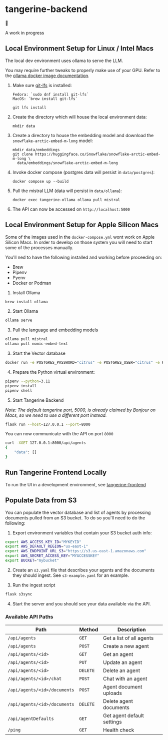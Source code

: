 # tangerine-backend

🍊

A work in progress

## Local Environment Setup for Linux / Intel Macs

The local dev environment uses ollama to serve the LLM.

You may require further tweaks to properly make use of your GPU. Refer to the [ollama docker image documentation](https://hub.docker.com/r/ollama/ollama).

1. Make sure [git-lfs](https://git-lfs.com/) is installed:
    ```
    Fedora: `sudo dnf install git-lfs`
    MacOS: `brew install git-lfs`

    git lfs install
    ```
1. Create the directory which will house the local environment data:
    ```
    mkdir data
    ```
1. Create a directory to house the embedding model and download the `snowflake-arctic-embed-m-long` model:
    ```
    mkdir data/embeddings
    git clone https://huggingface.co/Snowflake/snowflake-arctic-embed-m-long \
      data/embeddings/snowflake-arctic-embed-m-long
    ```
1. Invoke docker compose (postgres data will persist in `data/postgres`):
    ```
    docker compose up --build
    ```
1. Pull the mistral LLM (data will persist in `data/ollama`):
    ```
    docker exec tangerine-ollama ollama pull mistral
    ```
1. The API can now be accessed on `http://localhost:5000`

## Local Environment Setup for Apple Silicon Macs

Some of the images used in the `docker-compose.yml` wont work on Apple Silicon Macs. In order to develop on those system you will need to start some of the processes manually.

You'll ned to have the following installed and working before proceeding on:
* Brew
* Pipenv
* Pyenv
* Docker or Podman

1. Install Ollama

```sh
brew install ollama
```

2. Start Ollama

```sh
ollama serve
```

3. Pull the language and embedding models

```sh
ollama pull mistral
ollama pull nomic-embed-text
```

3. Start the Vector database

```sh
docker run -e POSTGRES_PASSWORD="citrus" -e POSTGRES_USER="citrus" -e POSTGRES_DB="citrus" -e POSTGRES_HOST_AUTH_METHOD=trust -p 5432:5432 pgvector/pgvector:pg16
```

4. Prepare the Python virtual environment:

```sh
pipenv --python=3.11
pipenv install
pipenv shell
```

5. Start Tangerine Backend

**Note:* The default tangerine port, 5000, is already claimed by Bonjour on Macs, so we need to use a different port instead.*
```sh
flask run --host=127.0.0.1 --port=8000
```

You can now communicate with the API on port `8000`

```sh
curl -XGET 127.0.0.1:8000/api/agents
{
    "data": []
}
```

## Run Tangerine Frontend Locally

To run the UI in a development environment, see [tangerine-frontend](https://github.com/coderbydesign/tangerine-frontend)

## Populate Data from S3
You can populate the vector database and list of agents by processing documents pulled from an S3 bucket. To do so you'll need to do the following:

1. Export environment variables that contain your S3 bucket auth info:
```sh
export AWS_ACCESS_KEY_ID="MYKEYID"
export AWS_DEFAULT_REGION="us-east-1"
export AWS_ENDPOINT_URL_S3="https://s3.us-east-1.amazonaws.com"
export AWS_SECRET_ACCESS_KEY="MYACCESSKEY"
export BUCKET="mybucket"
```

2. Create an `s3.yaml` file that describes your agents and the documents they should ingest. See `s3-example.yaml` for an example.

3. Run the ingest script

```sh
flask s3sync
```

4. Start the server and you should see your data available via the API.



### Available API Paths
| Path                               | Method   | Description                |
| ---------------------------------- | -------- | -------------------------- |
| `/api/agents`                      | `GET`    | Get a list of all agents   |
| `/api/agents`                      | `POST`   | Create a new agent         |
| `/api/agents/<id>`                 | `GET`    | Get an agent               |
| `/api/agents/<id>`                 | `PUT`    | Update an agent            |
| `/api/agents/<id>`                 | `DELETE` | Delete an agent            |
| `/api/agents/<id>/chat`            | `POST`   | Chat with an agent         |
| `/api/agents/<id>/documents`       | `POST`   | Agent document uploads     |
| `/api/agents/<id>/documents`       | `DELETE` | Delete agent documents     |
| `/api/agentDefaults`               | `GET`    | Get agent default settings |
| `/ping`                            | `GET`    | Health check               |
